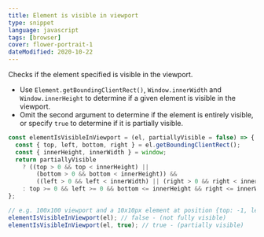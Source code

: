 ```yaml
---
title: Element is visible in viewport
type: snippet
language: javascript
tags: [browser]
cover: flower-portrait-1
dateModified: 2020-10-22
---
```


Checks if the element specified is visible in the viewport.

- Use `Element.getBoundingClientRect()`, `Window.innerWidth` and `Window.innerHeight` to determine if a given element is visible in the viewport.
- Omit the second argument to determine if the element is entirely visible, or specify `true` to determine if it is partially visible.

```js
const elementIsVisibleInViewport = (el, partiallyVisible = false) => {
  const { top, left, bottom, right } = el.getBoundingClientRect();
  const { innerHeight, innerWidth } = window;
  return partiallyVisible
    ? ((top > 0 && top < innerHeight) ||
        (bottom > 0 && bottom < innerHeight)) &&
        ((left > 0 && left < innerWidth) || (right > 0 && right < innerWidth))
    : top >= 0 && left >= 0 && bottom <= innerHeight && right <= innerWidth;
};

// e.g. 100x100 viewport and a 10x10px element at position {top: -1, left: 0, bottom: 9, right: 10}
elementIsVisibleInViewport(el); // false - (not fully visible)
elementIsVisibleInViewport(el, true); // true - (partially visible)
```

